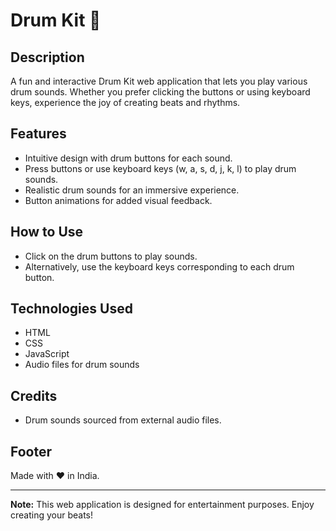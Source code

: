 # Drum Kit 🥁

## Description

A fun and interactive Drum Kit web application that lets you play various drum sounds. Whether you prefer clicking the buttons or using keyboard keys, experience the joy of creating beats and rhythms.

## Features

- Intuitive design with drum buttons for each sound.
- Press buttons or use keyboard keys (w, a, s, d, j, k, l) to play drum sounds.
- Realistic drum sounds for an immersive experience.
- Button animations for added visual feedback.

## How to Use

- Click on the drum buttons to play sounds.
- Alternatively, use the keyboard keys corresponding to each drum button.

## Technologies Used

- HTML
- CSS
- JavaScript
- Audio files for drum sounds

## Credits

- Drum sounds sourced from external audio files.

## Footer

Made with ❤️ in India.

---

**Note:** This web application is designed for entertainment purposes. Enjoy creating your beats!


